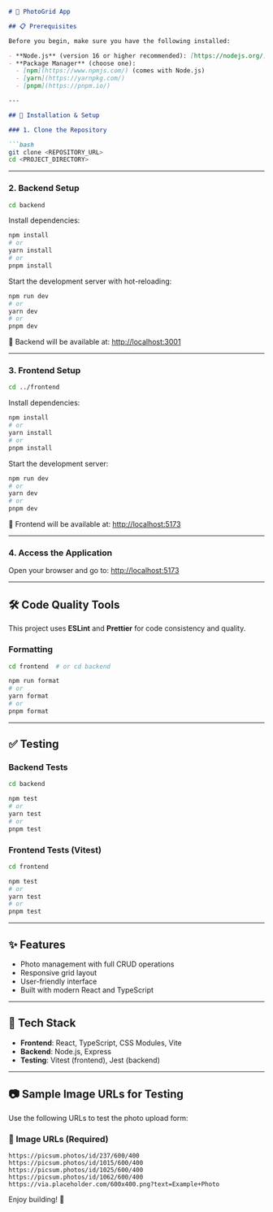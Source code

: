 ```markdown
# 📸 PhotoGrid App

## 📋 Prerequisites

Before you begin, make sure you have the following installed:

- **Node.js** (version 16 or higher recommended): [https://nodejs.org/](https://nodejs.org/)
- **Package Manager** (choose one):
  - [npm](https://www.npmjs.com/) (comes with Node.js)
  - [yarn](https://yarnpkg.com/)
  - [pnpm](https://pnpm.io/)

---

## 🚀 Installation & Setup

### 1. Clone the Repository

```bash
git clone <REPOSITORY_URL>
cd <PROJECT_DIRECTORY>
```

---

### 2. Backend Setup

```bash
cd backend
```

Install dependencies:

```bash
npm install
# or
yarn install
# or
pnpm install
```

Start the development server with hot-reloading:

```bash
npm run dev
# or
yarn dev
# or
pnpm dev
```

🔗 Backend will be available at: [http://localhost:3001](http://localhost:3001)

---

### 3. Frontend Setup

```bash
cd ../frontend
```

Install dependencies:

```bash
npm install
# or
yarn install
# or
pnpm install
```

Start the development server:

```bash
npm run dev
# or
yarn dev
# or
pnpm dev
```

🔗 Frontend will be available at: [http://localhost:5173](http://localhost:5173)

---

### 4. Access the Application

Open your browser and go to: [http://localhost:5173](http://localhost:5173)

---

## 🛠️ Code Quality Tools

This project uses **ESLint** and **Prettier** for code consistency and quality.

### Formatting

```bash
cd frontend  # or cd backend

npm run format
# or
yarn format
# or
pnpm format
```

---

## ✅ Testing

### Backend Tests

```bash
cd backend

npm test
# or
yarn test
# or
pnpm test
```

### Frontend Tests (Vitest)

```bash
cd frontend

npm test
# or
yarn test
# or
pnpm test
```

---

## ✨ Features

- Photo management with full CRUD operations
- Responsive grid layout
- User-friendly interface
- Built with modern React and TypeScript

---

## 🧰 Tech Stack

- **Frontend**: React, TypeScript, CSS Modules, Vite  
- **Backend**: Node.js, Express  
- **Testing**: Vitest (frontend), Jest (backend)
---

## 📷 Sample Image URLs for Testing

Use the following URLs to test the photo upload form:

### 🌄 Image URLs (Required)

```text
https://picsum.photos/id/237/600/400
https://picsum.photos/id/1015/600/400
https://picsum.photos/id/1025/600/400
https://picsum.photos/id/1062/600/400
https://via.placeholder.com/600x400.png?text=Example+Photo
```

Enjoy building! 🚀
